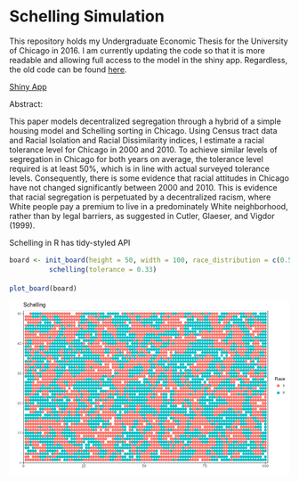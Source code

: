 # Schelling Simulation

This repository holds my Undergraduate Economic Thesis for the University of Chicago in 2016. I am currently updating the code so that it is more readable and allowing full access to the model in the shiny app. Regardless, the old code can be found [here](https://github.com/badbayesian/schelling_extension/blob/old/schelling_old.R).

[Shiny App](https://badbayesian.shinyapps.io/schelling/)

Abstract:

This paper models decentralized segregation through a hybrid of a simple housing model and Schelling sorting in Chicago. Using Census tract data and Racial Isolation and Racial Dissimilarity indices, I estimate a racial tolerance level for Chicago in 2000 and 2010. To achieve similar levels of segregation in Chicago for both years on average, the tolerance level required is at least 50%, which is in line with actual surveyed tolerance levels.  Consequently, there is some evidence that racial attitudes in Chicago have not changed significantly between 2000 and 2010. This is evidence that racial segregation is perpetuated by a decentralized racism, where White people pay a premium to live in a predominately White neighborhood, rather than by legal barriers, as suggested in Cutler, Glaeser, and Vigdor (1999).

Schelling in R has tidy-styled API
```r
board <- init_board(height = 50, width = 100, race_distribution = c(0.5, 0.5), filled = 0.95) %>%
          schelling(tolerance = 0.33)

plot_board(board)
```
![](examples/R_board_plot.png)
